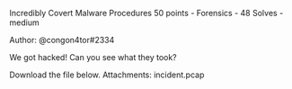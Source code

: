 Incredibly Covert Malware Procedures
50 points - Forensics - 48 Solves - medium

Author: @congon4tor#2334

We got hacked! Can you see what they took?

Download the file below.
Attachments: incident.pcap
